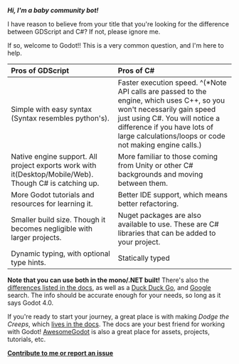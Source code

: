 ***Hi, I'm a baby community bot!***

I have reason to believe from your title that you're looking for the difference between GDScript and C#? If not, please ignore me.

If so, welcome to Godot!! This is a very common question, and I'm here to help.

|**Pros of GDScript**|**Pros of C#**|
|:-|:-|
|Simple with easy syntax (Syntax resembles python's).|Faster execution speed. ^(\*Note API calls are passed to the engine, which uses C++, so you won't necessarily gain speed just using C#. You will notice a difference if you have lots of large calculations/loops or code not making engine calls.)|
|Native engine support. All project exports work with it(Desktop/Mobile/Web). Though C# is catching up.|More familiar to those coming from Unity or other C# backgrounds and moving between them.|
|More Godot tutorials and resources for learning it.|Better IDE support, which means better refactoring.|
|Smaller build size. Though it becomes negligible with larger projects.|Nuget packages are also available to use. These are C# libraries that can be added to your project.|
|Dynamic typing, with optional type hints.|Statically typed|

**Note that you can use both in the mono/.NET built!** There's also the [differences listed in the docs](https://docs.godotengine.org/en/stable/tutorials/scripting/c_sharp/c_sharp_differences.html), as well as a [Duck Duck Go](https://duckduckgo.com/?q=reddit+gdscript+vs+c%23), and [Google](https://www.google.com/search?q=reddit+gdscript+vs+c%23) search. The info should be accurate enough for your needs, so long as it says Godot 4.0.

If you're ready to start your journey, a great place is with making *Dodge the Creeps*, which [lives in the docs](https://docs.godotengine.org/en/stable/getting_started/first_2d_game/index.html). The docs are your best friend for working with Godot! [AwesomeGodot](https://github.com/godotengine/awesome-godot) is also a great place for assets, projects, tutorials, etc.

[**Contribute to me or report an issue**](https://github.com/RancidMilkGames/discord-dev-assistant-bot)